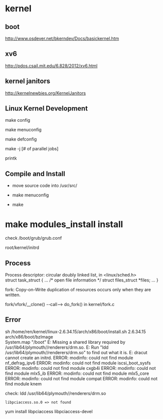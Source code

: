 kernel
======

boot
----
http://www.osdever.net/bkerndev/Docs/basickernel.htm

xv6
---
http://pdos.csail.mit.edu/6.828/2012/xv6.html

kernel janitors
---------------
http://kernelnewbies.org/KernelJanitors


Linux Kernel Development
------------------------

make config

make menuconfig

make defconfig

make -j [# of parallel jobs]


printk

Compile and Install
-------------------

* move source code into /usr/src/

* make menuconfig

* make

# make modules_install install


check /boot/grub/grub.conf

root/kernel/initrd


Process
-------

Process descriptor: circular doubly linked list, 
in <linux/sched.h>  
struct task_struct {
...
/* open file information */
        struct files_struct *files;
...
}

fork: Copy-on-Write
duplication of resources occurs only when they are written.

fork/vfork/__clone() --call--> do_fork() in kernel/fork.c




Error
-----

sh /home/ren/kernel/linux-2.6.34.15/arch/x86/boot/install.sh 2.6.34.15 arch/x86/boot/bzImage \
		System.map "/boot"
E: Missing a shared library required by /usr/lib64/plymouth//renderers/drm.so.
E: Run "ldd /usr/lib64/plymouth//renderers/drm.so" to find out what it is.
E: dracut cannot create an initrd.
ERROR: modinfo: could not find module nf_defrag_ipv6
ERROR: modinfo: could not find module iscsi_boot_sysfs
ERROR: modinfo: could not find module cxgb4i
ERROR: modinfo: could not find module mlx5_ib
ERROR: modinfo: could not find module mlx5_core
ERROR: modinfo: could not find module compat
ERROR: modinfo: could not find module knem

check: ldd /usr/lib64/plymouth//renderers/drm.so

	libpciaccess.so.0 => not found


yum install libpciaccess libpciaccess-devel


